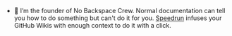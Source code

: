 - 🐡 I’m the founder of No Backspace Crew. Normal documentation can tell you how to do something but can't do it for you.  [Speedrun](https://github.com/No-Backspace-Crew/speedrun/wiki) infuses your GitHub Wikis with enough context to do it with a click.

<!---
perpil/perpil is a ✨ special ✨ repository because its `README.md` (this file) appears on your GitHub profile.
You can click the Preview link to take a look at your changes.
--->
